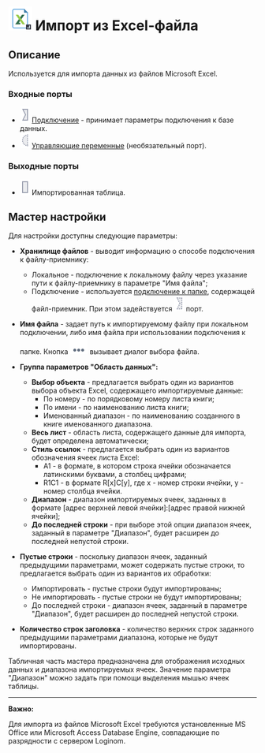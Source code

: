 # ![](../../media/app/icons/vendors/importexcelfile.svg) Импорт из Excel-файла

## Описание

Используется для импорта данных из файлов Microsoft Excel.

### Входные порты

* ![](../../media/app/icons/ports/input-connection-inactive.svg)   [Подключение](..\connections\README.md) - принимает параметры подключения к базе данных.
* ![](../../media/app/icons/ports/optional-input-variable-inactive.svg) [Управляющие переменные](../../scenario/variables/control_variables.md) (необязательный порт).

### Выходные порты

* ![](../../media/app/icons/ports/output-table-inactive.svg) Импортированная таблица.

## Мастер настройки

Для настройки доступны следующие параметры:

* **Хранилище файлов** - выводит информацию о способе подключения к файлу-приемнику:
  * Локальное - подключение к локальному файлу через указание пути к файлу-приемнику в параметре "Имя файла";
  * Подключение - используется [подключение к папке](../connections/list/files.md), содержащей файл-приемник. При этом задействуется ![](../../media/app/icons/ports/optional-input-connection-inactive.svg) порт.

* **Имя файла** - задает путь к импортируемому файлу при локальном подключении, либо имя файла при использовании подключения к папке. Кнопка ![](../../media/app/icons/toolbar-18/browse.svg) вызывает диалог выбора файла.

* **Группа параметров "Область данных":**
  * **Выбор объекта** - предлагается выбрать один из вариантов выбора объекта Excel, содержащего импортируемые данные:
    * По номеру - по порядковому номеру листа книги;
    * По имени - по наименованию листа книги;
    * Именованный диапазон - по наименованию созданного в книге именованного диапазона.
  * **Весь лист** - область листа, содержащего данные для импорта, будет определена автоматически;
  * **Стиль ссылок** - предлагается выбрать один из вариантов обозначения ячеек листа Excel:
    * A1 - в формате, в котором строка ячейки обозначается латинскими буквами, а столбец цифрами;
    * R1C1 - в формате R[x]C[y], где x - номер строки ячейки, y - номер столбца ячейки.
  * **Диапазон** - диапазон импортируемых ячеек, заданных в формате [адрес верхней левой ячейки]:[адрес правой нижней ячейки];
  * **До последней строки** - при выборе этой опции диапазон ячеек, заданный в параметре "Диапазон", будет расширен до последней непустой строки.

* **Пустые строки** - поскольку диапазон ячеек, заданный предыдущими параметрами, может содержать пустые строки, то предлагается выбрать один из вариантов их обработки:
  * Импортировать - пустые строки будут импортированы;
  * Не импортировать - пустые строки не будут импортированы;
  * До последней строки - диапазон ячеек, заданный в параметре "Диапазон", будет расширен до последней непустой строки.

* **Количество строк заголовка** - количество верхних строк заданного предыдущими параметрами диапазона, которые не будут импортированы.

Табличная часть мастера предназначена для отображения исходных данных и диапазона импортируемых ячеек. Значение параметра "Диапазон" можно задать при помощи выделения мышью ячеек таблицы.

-----

**Важно:**

Для импорта из файлов Microsoft Excel требуются установленные MS Office или Microsoft Access Database Engine, совпадающие по разрядности с сервером Loginom.
